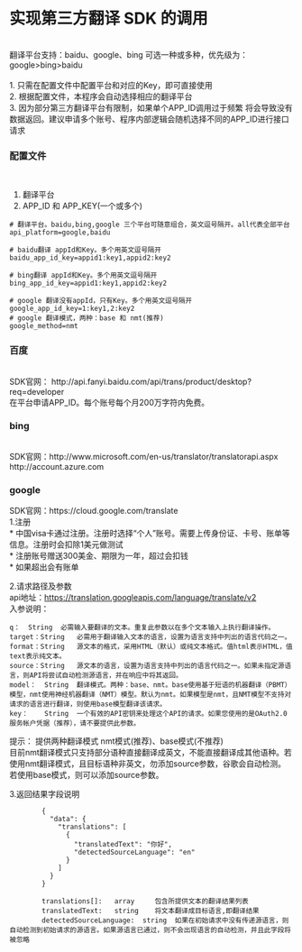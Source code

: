 <h1>实现第三方翻译 SDK 的调用</h1></br>
翻译平台支持：baidu、google、bing  可选一种或多种，优先级为：google>bing>baidu</br></br>
1. 只需在配置文件中配置平台和对应的Key，即可直接使用</br>
2. 根据配置文件，本程序会自动选择相应的翻译平台</br>
3. 因为部分第三方翻译平台有限制，如果单个APP_ID调用过于频繁 将会导致没有数据返回。建议申请多个账号、程序内部逻辑会随机选择不同的APP_ID进行接口请求</br>


<h3>配置文件</h3></br>
   
   1. 翻译平台</br>
   2. APP_ID 和 APP_KEY(一个或多个)</br>
```
# 翻译平台。baidu,bing,google 三个平台可随意组合，英文逗号隔开。all代表全部平台
api_platform=google,baidu

# baidu翻译 appId和Key。多个用英文逗号隔开
baidu_app_id_key=appid1:key1,appid2:key2

# bing翻译 appId和Key。多个用英文逗号隔开
bing_app_id_key=appid1:key1,appid2:key2

# google 翻译没有appId，只有Key。多个用英文逗号隔开
google_app_id_key=1:key1,2:key2
# google 翻译模式，两种：base 和 nmt(推荐)
google_method=nmt
```

<h3>百度</h3></br>
SDK官网： http://api.fanyi.baidu.com/api/trans/product/desktop?req=developer</br>
在平台申请APP_ID。每个账号每个月200万字符内免费。</br>
	
<h3>bing</h3></br>
SDK官网：http://www.microsoft.com/en-us/translator/translatorapi.aspx</br>
http://account.azure.com</br>
 
<h3>google</h3>
SDK官网：https://cloud.google.com/translate</br>
1.注册</br>
	* 中国visa卡通过注册。注册时选择“个人”账号。需要上传身份证、卡号、账单等信息。注册时会扣除1美元做测试</br>
	* 注册账号赠送300美金、期限为一年，超过会扣钱</br>
	* 如果超出会有账单</br>

2.请求路径及参数</br>
   api地址：https://translation.googleapis.com/language/translate/v2</br>
   入参说明：  </br>
```
q：	String	必需输入要翻译的文本。重复此参数以在多个文本输入上执行翻译操作。
target：String	必需用于翻译输入文本的语言，设置为语言支持中列出的语言代码之一。
format：String	源文本的格式，采用HTML（默认）或纯文本格式。值html表示HTML，值text表示纯文本。
source：String	源文本的语言，设置为语言支持中列出的语言代码之一。如果未指定源语言，则API将尝试自动检测源语言，并在响应中将其返回。
model：	String	翻译模式。两种：base、nmt。base使用基于短语的机器翻译（PBMT）模型，nmt使用神经机器翻译（NMT）模型。默认为nmt。如果模型是nmt，且NMT模型不支持对请求的语言进行翻译，则使用base模型翻译该请求。
key：	String	一个有效的API密钥来处理这个API的请求。如果您使用的是OAuth2.0服务帐户凭据（推荐），请不要提供此参数。
```
 提示：
   提供两种翻译模式 nmt模式(推荐)、base模式(不推荐)</br>
   目前nmt翻译模式只支持部分语种直接翻译成英文，不能直接翻译成其他语种。若使用nmt翻译模式，且目标语种非英文，勿添加source参数，谷歌会自动检测。</br>
   若使用base模式，则可以添加source参数。</br>
	 
3.返回结果字段说明</br>
```
		{
		  "data": {
		    "translations": [
		      {
		        "translatedText": "你好",
		        "detectedSourceLanguage": "en"
		      }
		    ]
		  }
		}

		translations[]:   array     包含所提供文本的翻译结果列表
		translatedText:   string    将文本翻译成目标语言,即翻译结果
		detectedSourceLanguage:  string  如果在初始请求中没有传递源语言，则自动检测到初始请求的源语言。如果源语言已通过，则不会出现语言的自动检测，并且此字段将被忽略
```
